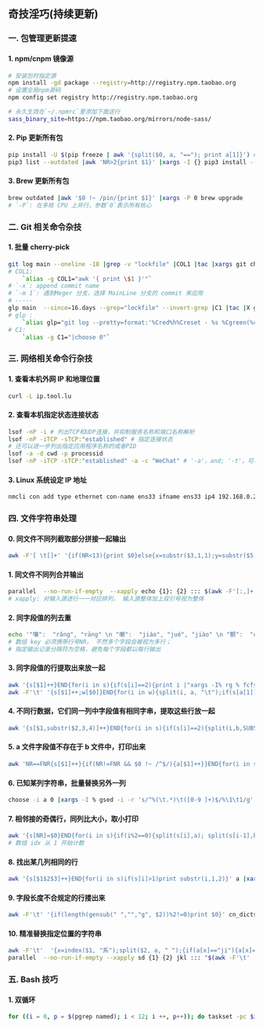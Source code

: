 ## 奇技淫巧(持续更新)

### 一. 包管理更新提速
#### 1. npm/cnpm 镜像源
```bash
# 安装包时指定源
npm install -gd package --registry=http://registry.npm.taobao.org
# 设置全局npm源码
npm config set registry http://registry.npm.taobao.org

# 永久生效在`~/.npmrc`里添加下面这行
sass_binary_site=https://npm.taobao.org/mirrors/node-sass/
```

#### 2. Pip 更新所有包
```bash
pip install -U $(pip freeze | awk '{split($0, a, "=="); print a[1]}') # 项目内依赖升级
pip3 list --outdated |awk 'NR>2{print $1}' |xargs -I {} pip3 install --upgrade {} # 全局更新pip包
```

#### 3. Brew 更新所有包
```bash
brew outdated |awk '$0 !~ /pin/{print $1}' |xargs -P 0 brew upgrade 
# `-P`: 在多核 CPU 上并行，参数`0`表示所有核心
```

### 二. Git 相关命令杂技
#### 1. 批量 cherry-pick
```bash
git log main --oneline -18 |grep -v "lockfile" |COL1 |tac |xargs git cherry-pick -x -m 1
# COL1:
	`alias -g COL1="awk '{ print \$1 }'"`
# `-x`: append commit name
# `-m 1`: 遇到Meger 分支，选择 MainLine 分支的 commit 来应用
# -----
glp main  --since=16.days --grep="lockfile" --invert-grep |C1 |tac |X git cherry-pick -m 1 -x
# glp :
	`alias glp="git log --pretty=format:'%Cred%h%Creset - %s %Cgreen(%cr) %C(bold blue)%an%Creset %C(yellow)%d%Creset' " `
# C1:
	`alias -g C1="|choose 0"`
```

### 三. 网络相关命令行杂技
#### 1. 查看本机外网 IP 和地理位置
```bash
curl -L ip.tool.lu
```

#### 2. 查看本机指定状态连接状态
```bash
lsof -nP -i # 列出TCP和UDP连接，并抑制服务名称和端口名称解析
lsof -nP -iTCP -sTCP:"established" # 指定连接状态
# 还可以进一步列出指定应用程序名称的或者PID
lsof -a -d cwd -p processid
lsof -nP -iTCP -sTCP:"established" -a -c "WeChat" # '-a'，and; '-t'，可以打印进程号
```

#### 3. Linux 系统设定 IP 地址
```bash
nmcli con add type ethernet con-name ens33 ifname ens33 ip4 192.168.0.21/24 gw4 192.168.0.1
```

###  四. 文件字符串处理 
#### 0. 同文件不同列截取部分拼接一起输出
```bash
awk -F'[ \t[]+' '{if(NR<13){print $0}else{x=substr($3,1,1);y=substr($5,1,1);print $1"\t",$2,$4"["y x"\t",$NF}}' flypy_twords_fzm.dict.yaml > flypy_twords_fzmx.dict.yaml
```

#### 1. 同文件不同列合并输出
```bash
parallel  --no-run-if-empty  --xapply echo {1}: {2} ::: $(awk -F'[:,]+' '{print $4}' char_common_base.json) ::: "$(awk -F'[][]+' '{print $2}' char_common_base.json)" |tee > hzpy.txt
# xapply: 对输入源进行一一对应排列， 输入源整体加上双引号视为整体
```

#### 2. 同字段值的列去重
```bash
echo '"嚷":  "rǎng", "rāng" \n "嚼":  "jiáo", "jué", "jiào" \n "颤":  "chàn", "zhàn"' |sed 'y/íǐáàǎāé/iiaaaae/' |awk -F'[:,]+' -vORS=" "   '{for(i=1;i<=NF;i++)s[gensub(" ", "", "g",$i),NR]++}{for(j in s){split(j,b,SUBSEP);if(b[2]==NR)print b[1]}printf "\n"}'
# 数组 key 必须携带行号NR， 不然多个字段会被视为多行； 
# 指定输出记录分隔符为空格，避免每个字段都以每行输出
```

#### 3. 同字段值的行提取出来放一起
```bash
awk '{s[$1]++}END{for(i in s){if(s[i]==2){print i |"xargs -I% rg % fcfsu.txt"}}}' fcfsu 
awk -F'\t' '{s[$1]++;w[$0]}END{for(i in w){split(i, a, "\t");if(s[a[1]]>1)print i}}' flypy_wordsu
```

#### 4. 不同行数据，它们同一列中字段值有相同字串，提取这些行放一起
```bash
awk '{s[$1,substr($2,3,4)]++}END{for(i in s){if(s[i]==2){split(i,b,SUBSEP) ;print b[1] |"xargs -I% rg % dyzx"}}}' dyzy 
```

#### 5. a 文件字段值不存在于 b 文件中，打印出来
```bash
awk 'NR==FNR{s[$1]++}{if(NR!=FNR && $0 !~ /^$/){a[$1]++}}END{for(i in s)if(a[i]<1)print i,s[i]}' a b
```

#### 6. 已知某列字符串，批量替换另外一列
```bash
choose -i a 0 |xargs -I % gsed -i -r 's/^%(\t.*)\t([0-9 ]+)$/%\1\t1/g' cn_dicts/flypy_twords.dict.yaml
```

#### 7. 相邻接的奇偶行，同列比大小，取小打印
```bash
awk '{s[NR]=$0}END{for(i in s){if(i%2==0){split(s[i],a); split(s[i-1],b);if(a[2]<b[2]) print s[i];else print s[i-1] }}}' sf
# 数组 idx 从 1 开始计数
```

#### 8. 找出某几列相同的行
```bash
awk '{s[$1$2$3]++}END{for(i in s)if(s[i]>1)print substr(i,1,2)}' a |xargs -I % rg % a.bak > dupa
```

#### 9. 字段长度不合规定的行搂出来
```bash
awk -F'\t' '{if(length(gensub(" ","","g", $2))%2!=0)print $0}' cn_dicts/flypy_super_ext.dict.yaml 
```

#### 10. 精准替换指定位置的字符串
```bash
awk -F'\t'  '{x=index($1, "系");split($2, a, " ");{if(a[x]=="ji"){a[x]="xi";zm=""}};{for(j in a){zm=zm?zm" "a[j]:a[j]}}{print $1"\t"zm"\t"$NF}}' jkl >jjj
parallel  --no-run-if-empty --xapply sd {1} {2} jkl ::: "$(awk -F'\t' '{print $0}' jkl)" ::: "$(awk -F'\t' '{print $0}' jjj)"
```

### 五.  Bash  技巧
#### 1.  双循环
```bash
for ((i = 0, p = $(pgrep named); i < 12; i ++, p++)); do taskset -pc $i $p;done
```

